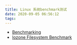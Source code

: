 ```yaml
---
title: Linux 系统benchmark测试
date: 2020-09-05 06:56:12
tags:
---
```


- [Benchmarking](https://wiki.archlinux.org/index.php/Benchmarking)
- [Iozone Filesystem Benchmark](http://www.iozone.org/docs/IOzone_msword_98.pdf)
